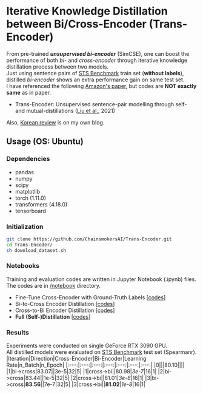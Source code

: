 # Iterative Knowledge Distillation between Bi/Cross-Encoder (Trans-Encoder)
From pre-trained ***unsupervised bi-encoder*** (SimCSE), one can boost the performance of both *bi-* and *cross-encoder* through iterative knowledge distillation process between two models.<br/>
Just using sentence pairs of [STS Benchmark](https://ixa2.si.ehu.eus/stswiki/index.php/STSbenchmark) train set (**without labels**), distilled *bi-encoder* shows an extra performance gain on same test set.<br/>
I have referenced the following [Amazon's paper](https://arxiv.org/abs/2109.13059), but codes are **NOT exactly same** as in paper.
* Trans-Encoder: Unsupervised sentence-pair modelling through self- and mutual-distillations ([Liu et al.](https://arxiv.org/abs/2109.13059), 2021)

Also, [Korean review](https://chainsmokers.oopy.io/paper/trans-encoder) is on my own blog.
## Usage (OS: Ubuntu)
### Dependencies
* pandas
* numpy
* scipy
* matplotlib
* torch (1.11.0)
* transformers (4.18.0)
* tensorboard
### Initialization
```bash
git clone https://github.com/ChainsmokersAI/Trans-Encoder.git
cd Trans-Encoder/
sh download_dataset.sh
```
### Notebooks
Training and evaluation codes are written in Jupyter Notebook (.ipynb) files.<br/>
The codes are in [/notebook](https://github.com/ChainsmokersAI/Trans-Encoder/tree/main/notebook) directory.
* Fine-Tune Cross-Encoder with Ground-Truth Labels [[codes](https://github.com/ChainsmokersAI/Trans-Encoder/blob/main/notebook/1.%20Train%20Cross-Encoder%20with%20Ground-Truth%20Labels.ipynb)]
* Bi-to-Cross Encoder Distillation [[codes](https://github.com/ChainsmokersAI/Trans-Encoder/blob/main/notebook/2.%20Create%20Pseudo-Labels%20using%20Bi-Encoder%20%26%20Train%20Cross-Encoder.ipynb)]
* Cross-to-Bi Encoder Distillation [[codes](https://github.com/ChainsmokersAI/Trans-Encoder/blob/main/notebook/3.%20Create%20Pseudo-Labels%20using%20Cross-Encoder%20%26%20Train%20Bi-Encoder.ipynb)]
* **Full (Self-)Distillation** [[codes](https://github.com/ChainsmokersAI/Trans-Encoder/blob/main/notebook/4.%20Trans-Encoder%20(Distillation%20Loop).ipynb)]
### Results
Experiments were conducted on single GeForce RTX 3090 GPU.<br/>
All distilled models were evaluated on [STS Benchmark](https://ixa2.si.ehu.eus/stswiki/index.php/STSbenchmark) test set (Spearmanr).
|Iteration|Direction|Cross-Encoder|Bi-Encoder|Learning Rate|n_Batch|n_Epoch|
|:---:|:---:|:---:|:---:|:---:|:---:|:---:|
|0|||80.10||||
|1|bi->cross|83.07||3e-5|32|5|
|1|cross->bi||80.98|*3e-7*|16|1|
|2|bi->cross|83.44||1e-5|32|5|
|2|cross->bi||81.01|*3e-8*|16|1|
|3|bi->cross|**83.56**||7e-7|32|5|
|3|cross->bi||**81.02**|*1e-8*|16|1|
